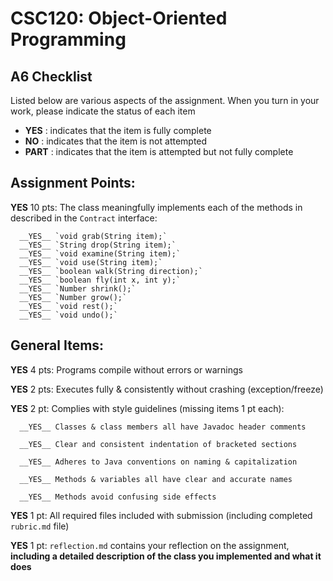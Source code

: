 # CSC120: Object-Oriented Programming
## A6 Checklist

Listed below are various aspects of the assignment.  When you turn in your work, please indicate the status of each item

- **YES** : indicates that the item is fully complete
- **NO** : indicates that the item is not attempted
- **PART** : indicates that the item is attempted but not fully complete


## Assignment Points:

__YES__ 10 pts: The class meaningfully implements each of the methods in described in the `Contract` interface:

      __YES__ `void grab(String item);`
      __YES__ `String drop(String item);`
      __YES__ `void examine(String item);`
      __YES__ `void use(String item);`
      __YES__ `boolean walk(String direction);`
      __YES__ `boolean fly(int x, int y);`
      __YES__ `Number shrink();`
      __YES__ `Number grow();`
      __YES__ `void rest();`
      __YES__ `void undo();`


## General Items:

__YES__ 4 pts: Programs compile without errors or warnings

__YES__ 2 pts: Executes fully & consistently without crashing (exception/freeze)

__YES__ 2 pt: Complies with style guidelines (missing items 1 pt each):

      __YES__ Classes & class members all have Javadoc header comments

      __YES__ Clear and consistent indentation of bracketed sections

      __YES__ Adheres to Java conventions on naming & capitalization

      __YES__ Methods & variables all have clear and accurate names

      __YES__ Methods avoid confusing side effects

__YES__ 1 pt: All required files included with submission (including completed `rubric.md` file)

__YES__ 1 pt: `reflection.md` contains your reflection on the assignment, **including a detailed description of the class you implemented and what it does**
